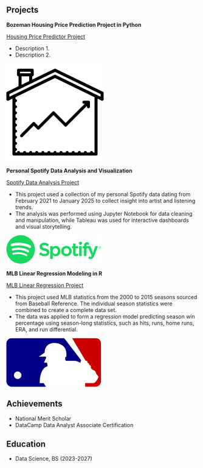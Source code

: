 ## Projects 
**Bozeman Housing Price Prediction Project in Python** 

[Housing Price Predictor Project](https://github.com/IanJBarriger/Bozeman-Housing-Prediciton-Project)
- Description 1. 
- Description 2.

![Housing Image](assets/house.png)
  
**Personal Spotify Data Analysis and Visualization** 

[Spotify Data Analysis Project](https://github.com/IanJBarriger/SpotifyDataAnalysis)

- This project used a collection of my personal Spotify data dating from February 2021 to January 2025 to collect insight into artist and listening trends.
- The analysis was performed using Jupyter Notebook for data cleaning and manipulation, while Tableau was used for interactive dashboards and visual storytelling.

![Spotify Image](assets/Spotify.png)

**MLB Linear Regression Modeling in R** 

[MLB Linear Regression Project](https://github.com/IanJBarriger/MLBLinearReggresion)

- This project used MLB statistics from the 2000 to 2015 seasons sourced from Baseball Reference. The individual season statistics were combined to create a complete data set.
- The data was applied to form a regression model predicting season win percentage using season-long statistics, such as hits, runs, home runs, ERA, and run differential.

![MLB Regression Model Image](assets/favicon(1).png)

## Achievements 
- National Merit Scholar
- DataCamp Data Analyst Associate Certification

## Education 
- Data Science, BS (2023-2027)
